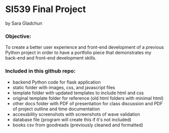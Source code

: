 # SI539 Final Project

by Sara Gladchun

### Objective: 
To create a better user experience and front-end development of a previous Python project in order to have a portfolio piece that demonstrates my back-end and front-end development skills.

### Included in this github repo:

- backend Python code for flask application
- static folder with images, css, and javascript files
- template folder with updated templates to include html and css
- original template folder for reference (old html folders with minimal html)
- other docs folder with PDF of presentation for class discussion and PDF of project outline and time documentation
- accessbility screenshots with screenshots of wave validation
- database file (program will create this if it's not included)
- books csv from goodreads (previously cleaned and formatted)
